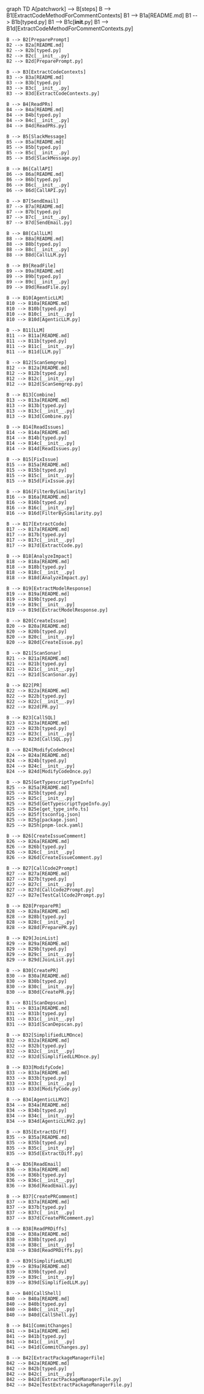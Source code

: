 graph TD
    A[patchwork] --> B[steps]
    B --> B1[ExtractCodeMethodForCommentContexts]
    B1 --> B1a[README.md]
    B1 --> B1b[typed.py]
    B1 --> B1c[__init__.py]
    B1 --> B1d[ExtractCodeMethodForCommentContexts.py]

    B --> B2[PreparePrompt]
    B2 --> B2a[README.md]
    B2 --> B2b[typed.py]
    B2 --> B2c[__init__.py]
    B2 --> B2d[PreparePrompt.py]

    B --> B3[ExtractCodeContexts]
    B3 --> B3a[README.md]
    B3 --> B3b[typed.py]
    B3 --> B3c[__init__.py]
    B3 --> B3d[ExtractCodeContexts.py]

    B --> B4[ReadPRs]
    B4 --> B4a[README.md]
    B4 --> B4b[typed.py]
    B4 --> B4c[__init__.py]
    B4 --> B4d[ReadPRs.py]

    B --> B5[SlackMessage]
    B5 --> B5a[README.md]
    B5 --> B5b[typed.py]
    B5 --> B5c[__init__.py]
    B5 --> B5d[SlackMessage.py]

    B --> B6[CallAPI]
    B6 --> B6a[README.md]
    B6 --> B6b[typed.py]
    B6 --> B6c[__init__.py]
    B6 --> B6d[CallAPI.py]

    B --> B7[SendEmail]
    B7 --> B7a[README.md]
    B7 --> B7b[typed.py]
    B7 --> B7c[__init__.py]
    B7 --> B7d[SendEmail.py]

    B --> B8[CallLLM]
    B8 --> B8a[README.md]
    B8 --> B8b[typed.py]
    B8 --> B8c[__init__.py]
    B8 --> B8d[CallLLM.py]

    B --> B9[ReadFile]
    B9 --> B9a[README.md]
    B9 --> B9b[typed.py]
    B9 --> B9c[__init__.py]
    B9 --> B9d[ReadFile.py]

    B --> B10[AgenticLLM]
    B10 --> B10a[README.md]
    B10 --> B10b[typed.py]
    B10 --> B10c[__init__.py]
    B10 --> B10d[AgenticLLM.py]

    B --> B11[LLM]
    B11 --> B11a[README.md]
    B11 --> B11b[typed.py]
    B11 --> B11c[__init__.py]
    B11 --> B11d[LLM.py]

    B --> B12[ScanSemgrep]
    B12 --> B12a[README.md]
    B12 --> B12b[typed.py]
    B12 --> B12c[__init__.py]
    B12 --> B12d[ScanSemgrep.py]

    B --> B13[Combine]
    B13 --> B13a[README.md]
    B13 --> B13b[typed.py]
    B13 --> B13c[__init__.py]
    B13 --> B13d[Combine.py]

    B --> B14[ReadIssues]
    B14 --> B14a[README.md]
    B14 --> B14b[typed.py]
    B14 --> B14c[__init__.py]
    B14 --> B14d[ReadIssues.py]

    B --> B15[FixIssue]
    B15 --> B15a[README.md]
    B15 --> B15b[typed.py]
    B15 --> B15c[__init__.py]
    B15 --> B15d[FixIssue.py]

    B --> B16[FilterBySimilarity]
    B16 --> B16a[README.md]
    B16 --> B16b[typed.py]
    B16 --> B16c[__init__.py]
    B16 --> B16d[FilterBySimilarity.py]

    B --> B17[ExtractCode]
    B17 --> B17a[README.md]
    B17 --> B17b[typed.py]
    B17 --> B17c[__init__.py]
    B17 --> B17d[ExtractCode.py]

    B --> B18[AnalyzeImpact]
    B18 --> B18a[README.md]
    B18 --> B18b[typed.py]
    B18 --> B18c[__init__.py]
    B18 --> B18d[AnalyzeImpact.py]

    B --> B19[ExtractModelResponse]
    B19 --> B19a[README.md]
    B19 --> B19b[typed.py]
    B19 --> B19c[__init__.py]
    B19 --> B19d[ExtractModelResponse.py]

    B --> B20[CreateIssue]
    B20 --> B20a[README.md]
    B20 --> B20b[typed.py]
    B20 --> B20c[__init__.py]
    B20 --> B20d[CreateIssue.py]

    B --> B21[ScanSonar]
    B21 --> B21a[README.md]
    B21 --> B21b[typed.py]
    B21 --> B21c[__init__.py]
    B21 --> B21d[ScanSonar.py]

    B --> B22[PR]
    B22 --> B22a[README.md]
    B22 --> B22b[typed.py]
    B22 --> B22c[__init__.py]
    B22 --> B22d[PR.py]

    B --> B23[CallSQL]
    B23 --> B23a[README.md]
    B23 --> B23b[typed.py]
    B23 --> B23c[__init__.py]
    B23 --> B23d[CallSQL.py]

    B --> B24[ModifyCodeOnce]
    B24 --> B24a[README.md]
    B24 --> B24b[typed.py]
    B24 --> B24c[__init__.py]
    B24 --> B24d[ModifyCodeOnce.py]

    B --> B25[GetTypescriptTypeInfo]
    B25 --> B25a[README.md]
    B25 --> B25b[typed.py]
    B25 --> B25c[__init__.py]
    B25 --> B25d[GetTypescriptTypeInfo.py]
    B25 --> B25e[get_type_info.ts]
    B25 --> B25f[tsconfig.json]
    B25 --> B25g[package.json]
    B25 --> B25h[pnpm-lock.yaml]

    B --> B26[CreateIssueComment]
    B26 --> B26a[README.md]
    B26 --> B26b[typed.py]
    B26 --> B26c[__init__.py]
    B26 --> B26d[CreateIssueComment.py]

    B --> B27[CallCode2Prompt]
    B27 --> B27a[README.md]
    B27 --> B27b[typed.py]
    B27 --> B27c[__init__.py]
    B27 --> B27d[CallCode2Prompt.py]
    B27 --> B27e[TestCallCode2Prompt.py]

    B --> B28[PreparePR]
    B28 --> B28a[README.md]
    B28 --> B28b[typed.py]
    B28 --> B28c[__init__.py]
    B28 --> B28d[PreparePR.py]

    B --> B29[JoinList]
    B29 --> B29a[README.md]
    B29 --> B29b[typed.py]
    B29 --> B29c[__init__.py]
    B29 --> B29d[JoinList.py]

    B --> B30[CreatePR]
    B30 --> B30a[README.md]
    B30 --> B30b[typed.py]
    B30 --> B30c[__init__.py]
    B30 --> B30d[CreatePR.py]

    B --> B31[ScanDepscan]
    B31 --> B31a[README.md]
    B31 --> B31b[typed.py]
    B31 --> B31c[__init__.py]
    B31 --> B31d[ScanDepscan.py]

    B --> B32[SimplifiedLLMOnce]
    B32 --> B32a[README.md]
    B32 --> B32b[typed.py]
    B32 --> B32c[__init__.py]
    B32 --> B32d[SimplifiedLLMOnce.py]

    B --> B33[ModifyCode]
    B33 --> B33a[README.md]
    B33 --> B33b[typed.py]
    B33 --> B33c[__init__.py]
    B33 --> B33d[ModifyCode.py]

    B --> B34[AgenticLLMV2]
    B34 --> B34a[README.md]
    B34 --> B34b[typed.py]
    B34 --> B34c[__init__.py]
    B34 --> B34d[AgenticLLMV2.py]

    B --> B35[ExtractDiff]
    B35 --> B35a[README.md]
    B35 --> B35b[typed.py]
    B35 --> B35c[__init__.py]
    B35 --> B35d[ExtractDiff.py]

    B --> B36[ReadEmail]
    B36 --> B36a[README.md]
    B36 --> B36b[typed.py]
    B36 --> B36c[__init__.py]
    B36 --> B36d[ReadEmail.py]

    B --> B37[CreatePRComment]
    B37 --> B37a[README.md]
    B37 --> B37b[typed.py]
    B37 --> B37c[__init__.py]
    B37 --> B37d[CreatePRComment.py]

    B --> B38[ReadPRDiffs]
    B38 --> B38a[README.md]
    B38 --> B38b[typed.py]
    B38 --> B38c[__init__.py]
    B38 --> B38d[ReadPRDiffs.py]

    B --> B39[SimplifiedLLM]
    B39 --> B39a[README.md]
    B39 --> B39b[typed.py]
    B39 --> B39c[__init__.py]
    B39 --> B39d[SimplifiedLLM.py]

    B --> B40[CallShell]
    B40 --> B40a[README.md]
    B40 --> B40b[typed.py]
    B40 --> B40c[__init__.py]
    B40 --> B40d[CallShell.py]

    B --> B41[CommitChanges]
    B41 --> B41a[README.md]
    B41 --> B41b[typed.py]
    B41 --> B41c[__init__.py]
    B41 --> B41d[CommitChanges.py]

    B --> B42[ExtractPackageManagerFile]
    B42 --> B42a[README.md]
    B42 --> B42b[typed.py]
    B42 --> B42c[__init__.py]
    B42 --> B42d[ExtractPackageManagerFile.py]
    B42 --> B42e[TestExtractPackageManagerFile.py]
